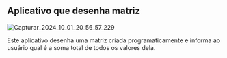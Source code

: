 ## Aplicativo que desenha matriz
![Capturar_2024_10_01_20_56_57_229](https://github.com/user-attachments/assets/4b772bbd-7eae-4945-b9a5-2fcf0b75a900)

Este aplicativo desenha uma matriz criada programaticamente e informa ao usuário qual é a soma total de todos os valores 
dela.
